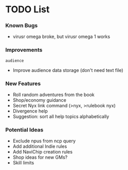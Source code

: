 # TODO List

### Known Bugs
- virusr omega broke, but virusr omega 1 works

### Improvements
`audience`
- Improve audience data storage (don't need text file)

### New Features
- Roll random adventures from the book
- Shop/economy guidance
- Secret Nyx link command (>nyx, >rulebook nyx)
- Divergence help
- Suggestion: sort all help topics alphabetically

### Potential Ideas
- Exclude npus from ncp query
- Add additional Indie rules
- Add NaviChip creation rules
- Shop ideas for new GMs?
- Skill limits